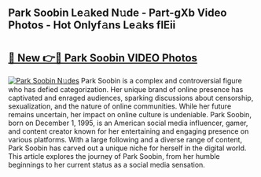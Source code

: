 ## Park Soobin Le𝚊ked N𝚞de - Part-gXb Video Photos - Hot Onlyf𝚊ns Le𝚊ks fIEii

# <h2><a href="http://ab75118.deff.icu/?id=Park+Soobin">🔗 New 👉🔴 Park Soobin VIDEO Photos</a></h2>

[![Park Soobin N𝚞des](https://i.imgur.com/rIISA9y.gif)](http://ab75118.deff.icu/?id=Park+Soobin)
Park Soobin is a complex and controversial figure who has defied categorization. Her unique brand of online presence has captivated and enraged audiences, sparking discussions about censorship, sexualization, and the nature of online communities. While her future remains uncertain, her impact on online culture is undeniable. Park Soobin, born on December 1, 1995, is an American social media influencer, gamer, and content creator known for her entertaining and engaging presence on various platforms. With a large following and a diverse range of content, Park Soobin has carved out a unique niche for herself in the digital world. This article explores the journey of Park Soobin, from her humble beginnings to her current status as a social media sensation.

